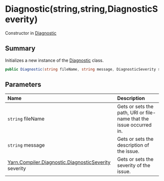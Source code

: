# Diagnostic(string,string,DiagnosticSeverity)

Constructor in [Diagnostic](/docs/api/csharp/yarn.compiler.diagnostic.md)

## Summary


Initializes a new instance of the  [Diagnostic](yarn.compiler.diagnostic.md)  class.


```csharp
public Diagnostic(string fileName, string message, DiagnosticSeverity severity = DiagnosticSeverity.Error)
```

## Parameters

|Name|Description|
|:---|:---|
|`string` fileName|Gets or sets the path, URI or file-name that the issue occurred in.|
|`string` message|Gets or sets the description of the issue.|
|[Yarn.Compiler.Diagnostic.DiagnosticSeverity](/docs/api/csharp/yarn.compiler.diagnostic.diagnosticseverity.md) severity|Gets or sets the severity of the issue.|

